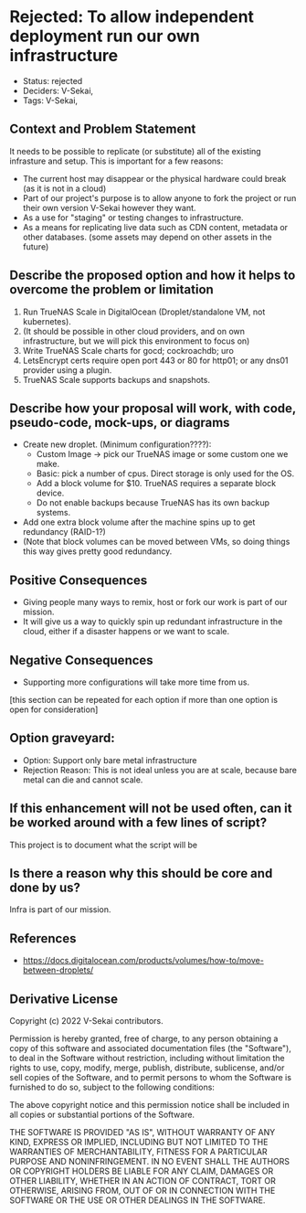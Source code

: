 # Rejected: To allow independent deployment run our own infrastructure

- Status: rejected <!-- proposed | draft | rejected | accepted | deprecated | superseded by -->
- Deciders: V-Sekai,
- Tags: V-Sekai,

## Context and Problem Statement

It needs to be possible to replicate (or substitute) all of the existing infrasture and setup. This is important for a few reasons:

- The current host may disappear or the physical hardware could break (as it is not in a cloud)
- Part of our project's purpose is to allow anyone to fork the project or run their own version V-Sekai however they want.
- As a use for "staging" or testing changes to infrastructure.
- As a means for replicating live data such as CDN content, metadata or other databases. (some assets may depend on other assets in the future)

## Describe the proposed option and how it helps to overcome the problem or limitation

1. Run TrueNAS Scale in DigitalOcean (Droplet/standalone VM, not kubernetes).
2. (It should be possible in other cloud providers, and on own infrastructure, but we will pick this environment to focus on)
3. Write TrueNAS Scale charts for gocd; cockroachdb; uro
4. LetsEncrypt certs require open port 443 or 80 for http01; or any dns01 provider using a plugin.
5. TrueNAS Scale supports backups and snapshots.

## Describe how your proposal will work, with code, pseudo-code, mock-ups, or diagrams

- Create new droplet. (Minimum configuration????):
  - Custom Image -> pick our TrueNAS image or some custom one we make.
  - Basic: pick a number of cpus. Direct storage is only used for the OS.
  - Add a block volume for $10. TrueNAS requires a separate block device.
  - Do not enable backups because TrueNAS has its own backup systems.
- Add one extra block volume after the machine spins up to get redundancy (RAID-1?)
- (Note that block volumes can be moved between VMs, so doing things this way gives pretty good redundancy.

## Positive Consequences <!-- optional -->

- Giving people many ways to remix, host or fork our work is part of our mission.
- It will give us a way to quickly spin up redundant infrastructure in the cloud, either if a disaster happens or we want to scale.

## Negative Consequences <!-- optional -->

- Supporting more configurations will take more time from us.

[this section can be repeated for each option if more than one option is open for consideration]

## Option graveyard: <!-- same as above -->

- Option: Support only bare metal infrastructure
- Rejection Reason: This is not ideal unless you are at scale, because bare metal can die and cannot scale.

## If this enhancement will not be used often, can it be worked around with a few lines of script?

This project is to document what the script will be

## Is there a reason why this should be core and done by us?

Infra is part of our mission.

## References <!-- optional and numbers of links can vary -->

- https://docs.digitalocean.com/products/volumes/how-to/move-between-droplets/

## Derivative License

Copyright (c) 2022 V-Sekai contributors.

Permission is hereby granted, free of charge, to any person obtaining a copy
of this software and associated documentation files (the "Software"), to deal
in the Software without restriction, including without limitation the rights
to use, copy, modify, merge, publish, distribute, sublicense, and/or sell
copies of the Software, and to permit persons to whom the Software is
furnished to do so, subject to the following conditions:

The above copyright notice and this permission notice shall be included in all
copies or substantial portions of the Software.

THE SOFTWARE IS PROVIDED "AS IS", WITHOUT WARRANTY OF ANY KIND, EXPRESS OR
IMPLIED, INCLUDING BUT NOT LIMITED TO THE WARRANTIES OF MERCHANTABILITY,
FITNESS FOR A PARTICULAR PURPOSE AND NONINFRINGEMENT. IN NO EVENT SHALL THE
AUTHORS OR COPYRIGHT HOLDERS BE LIABLE FOR ANY CLAIM, DAMAGES OR OTHER
LIABILITY, WHETHER IN AN ACTION OF CONTRACT, TORT OR OTHERWISE, ARISING FROM,
OUT OF OR IN CONNECTION WITH THE SOFTWARE OR THE USE OR OTHER DEALINGS IN THE
SOFTWARE.

